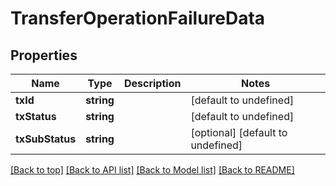 # TransferOperationFailureData

## Properties

|Name | Type | Description | Notes|
|------------ | ------------- | ------------- | -------------|
|**txId** | **string** |  | [default to undefined]|
|**txStatus** | **string** |  | [default to undefined]|
|**txSubStatus** | **string** |  | [optional] [default to undefined]|




[[Back to top]](#) [[Back to API list]](../../README.md#documentation-for-api-endpoints) [[Back to Model list]](../../README.md#documentation-for-models) [[Back to README]](../../README.md)
